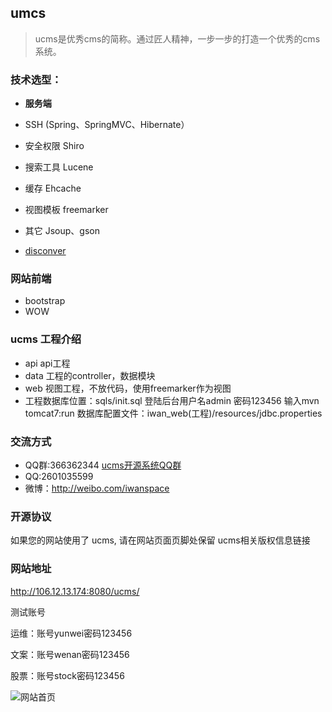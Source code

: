 ﻿## umcs

> ucms是优秀cms的简称。通过匠人精神，一步一步的打造一个优秀的cms系统。


### 技术选型：

* **服务端**

* SSH (Spring、SpringMVC、Hibernate）
* 安全权限 Shiro
* 搜索工具 Lucene
* 缓存 Ehcache
* 视图模板 freemarker 
* 其它 Jsoup、gson
* [disconver](https://git.oschina.net/yichisancun/disconver)

### 网站前端

* bootstrap
* WOW



### ucms 工程介绍

* api	api工程
* data	工程的controller，数据模块
* web	视图工程，不放代码，使用freemarker作为视图
* 工程数据库位置：sqls/init.sql   登陆后台用户名admin  密码123456 
输入mvn tomcat7:run 数据库配置文件：iwan_web(工程)/resources/jdbc.properties



### 交流方式

* QQ群:366362344   [ucms开源系统QQ群](http://jq.qq.com/?_wv=1027&k=2Kq3VgV)
* QQ:2601035599
* 微博：http://weibo.com/iwanspace

### 开源协议

如果您的网站使用了 ucms, 请在网站页面页脚处保留 ucms相关版权信息链接

### 网站地址
http://106.12.13.174:8080/ucms/

测试账号

运维：账号yunwei密码123456

文案：账号wenan密码123456

股票：账号stock密码123456

![网站首页](http://onlvi543s.bkt.clouddn.com/yichisancun.jpg "网站首页")

